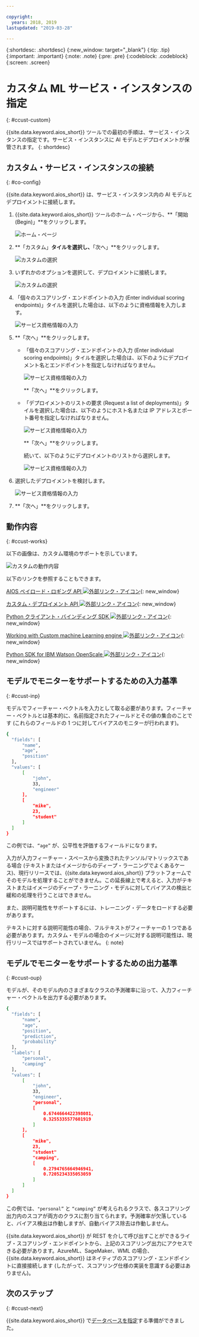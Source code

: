 ```yaml
---

copyright:
  years: 2018, 2019
lastupdated: "2019-03-28"

---
```


{:shortdesc: .shortdesc}
{:new_window: target="_blank"}
{:tip: .tip}
{:important: .important}
{:note: .note}
{:pre: .pre}
{:codeblock: .codeblock}
{:screen: .screen}

# カスタム ML サービス・インスタンスの指定
{: #ccust-custom}

{{site.data.keyword.aios_short}} ツールでの最初の手順は、サービス・インスタンスの指定です。サービス・インスタンスに AI モデルとデプロイメントが保管されます。
{: shortdesc}

## カスタム・サービス・インスタンスの接続
{: #co-config}

{{site.data.keyword.aios_short}} は、サービス・インスタンス内の AI モデルとデプロイメントに接続します。

1.  {{site.data.keyword.aios_short}} ツールのホーム・ページから、**「開始 (Begin)」**をクリックします。

    ![ホーム・ページ](images/gs-config-start.png)

1.  **「カスタム」**タイルを選択し、**「次へ」**をクリックします。

    ![カスタムの選択](images/connect-custom.png)

1.  いずれかのオプションを選択して、デプロイメントに接続します。

    ![カスタムの選択](images/connect-custom-deploy.png)

1.  「個々のスコアリング・エンドポイントの入力 (Enter individual scoring endpoints)」タイルを選択した場合は、以下のように資格情報を入力します。

    ![サービス資格情報の入力](images/connect-custom-cred.png)

1.  **「次へ」**をクリックします。

    - 「個々のスコアリング・エンドポイントの入力 (Enter individual scoring endpoints)」タイルを選択した場合は、以下のようにデプロイメント名とエンドポイントを指定しなければなりません。

      ![サービス資格情報の入力](images/connect-custom-endpoint.png)

      **「次へ」**をクリックします。

    - 「デプロイメントのリストの要求 (Request a list of deployments)」タイルを選択した場合は、以下のようにホスト名または IP アドレスとポート番号を指定しなければなりません。

      ![サービス資格情報の入力](images/connect-custom-apiendpoint.png)

      **「次へ」**をクリックします。

      続いて、以下のようにデプロイメントのリストから選択します。

      ![サービス資格情報の入力](images/connect-custom-apiendpoint2.png)

1.  選択したデプロイメントを検討します。

    ![サービス資格情報の入力](images/connect-custom-deploy2.png)

1.  **「次へ」**をクリックします。

## 動作内容
{: #ccust-works}

以下の画像は、カスタム環境のサポートを示しています。

![カスタムの動作内容](images/custom-how-works.png)

以下のリンクを参照することもできます。

[AIOS ペイロード・ロギング API ![外部リンク・アイコン](../../icons/launch-glyph.svg "外部リンク・アイコン")](https://{DomainName}/apidocs/ai-openscale#publish-scoring-payload){: new_window}

[カスタム・デプロイメント API ![外部リンク・アイコン](../../icons/launch-glyph.svg "外部リンク・アイコン")](https://aiopenscale-custom-deployement-spec.mybluemix.net/){: new_window}

[Python クライアント・バインディング SDK ![外部リンク・アイコン](../../icons/launch-glyph.svg "外部リンク・アイコン")](http://ai-openscale-python-client.mybluemix.net/#bindings){: new_window}

[Working with Custom machine Learning engine ![外部リンク・アイコン](../../icons/launch-glyph.svg "外部リンク・アイコン")](https://github.com/pmservice/ai-openscale-tutorials/blob/master/notebooks/AI%20OpenScale%20and%20Custom%20ML%20Engine.ipynb){: new_window}

[Python SDK for IBM Watson OpenScale ![外部リンク・アイコン](../../icons/launch-glyph.svg "外部リンク・アイコン")](https://pypi.org/project/ibm-ai-openscale/){: new_window}

## モデルでモニターをサポートするための入力基準
{: #ccust-inp}

モデルでフィーチャー・ベクトルを入力として取る必要があります。フィーチャー・ベクトルとは基本的に、名前指定されたフィールドとその値の集合のことです (これらのフィールドの 1 つに対してバイアスのモニターが行われます)。

  ```bash
  {
    "fields": [
        "name",
        "age",
        "position"
    ],
    "values": [
        [
            "john",
            33,
            "engineer"
        ],
        [
            "mike",
            23,
            "student"
        ]
    ]
  }
  ```

この例では、`“age”` が、公平性を評価するフィールドになります。

入力が入力フィーチャー・スペースから変換されたテンソル/マトリックスである場合 (テキストまたはイメージからのディープ・ラーニングでよくあるケース)、現行リリースでは、{{site.data.keyword.aios_short}} プラットフォームでそのモデルを処理することができません。この延長線上で考えると、入力がテキストまたはイメージのディープ・ラーニング・モデルに対してバイアスの検出と緩和の処理を行うことはできません。

また、説明可能性をサポートするには、トレーニング・データをロードする必要があります。

テキストに対する説明可能性の場合、フルテキストがフィーチャーの 1 つである必要があります。カスタム・モデルの場合のイメージに対する説明可能性は、現行リリースではサポートされていません。
{: note}

## モデルでモニターをサポートするための出力基準
{: #ccust-oup}

モデルが、そのモデル内のさまざまなクラスの予測確率に沿って、入力フィーチャー・ベクトルを出力する必要があります。

  ```bash
  {
    "fields": [
        "name",
        "age",
        "position",
        "prediction",
        "probability"
    ],
    "labels": [
        "personal",
        "camping"
    ],
    "values": [
        [
            "john",
            33,
            "engineer",
            "personal",
            [
                0.6744664422398081,
                0.3255335577601919
            ]
        ],
        [
            "mike",
            23,
            "student"
            "camping",
            [
                0.2794765664946941,
                0.7205234335053059
            ]
        ]
    ]
  }
  ```

この例では、`"personal”` と `“camping”` が考えられるクラスで、各スコアリング出力内のスコアが両方のクラスに割り当てられます。予測確率が欠落していると、バイアス検出は作動しますが、自動バイアス除去は作動しません。

{{site.data.keyword.aios_short}} が REST を介して呼び出すことができるライブ・スコアリング・エンドポイントから、上記のスコアリング出力にアクセスできる必要があります。AzureML、SageMaker、WML の場合、{{site.data.keyword.aios_short}} はネイティブのスコアリング・エンドポイントに直接接続します (したがって、スコアリング仕様の実装を意識する必要はありません)。

## 次のステップ
{: #ccust-next}

{{site.data.keyword.aios_short}} で[データベースを指定](/docs/services/ai-openscale-icp?topic=ai-openscale-icp-cdb-connect)する準備ができました。
